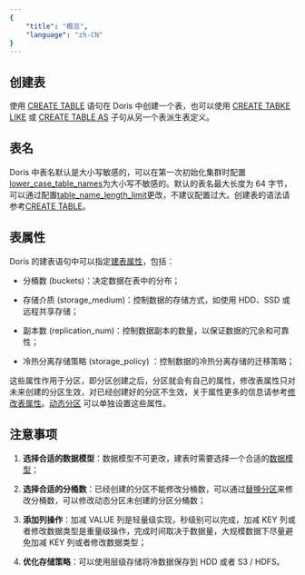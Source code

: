 ```yaml
---
{
    "title": "概览",
    "language": "zh-CN"
}
---
```


## 创建表

使用 [CREATE TABLE](../sql-manual/sql-statements/table-and-view/table/CREATE-TABLE) 语句在 Doris 中创建一个表，也可以使用 [CREATE TABKE LIKE](../sql-manual/sql-statements/table-and-view/table/CREATE-TABLE#create-table--like) 或 [CREATE TABLE AS](../sql-manual/sql-statements/table-and-view/table/CREATE-TABLE#create-table--as-select也称为-ctas) 子句从另一个表派生表定义。

## 表名

Doris 中表名默认是大小写敏感的，可以在第一次初始化集群时配置[lower_case_table_names](../admin-manual/config/fe-config.md)为大小写不敏感的。默认的表名最大长度为 64 字节，可以通过配置[table_name_length_limit](../admin-manual/config/fe-config.md)更改，不建议配置过大。创建表的语法请参考[CREATE TABLE](../sql-manual/sql-statements/table-and-view/table/CREATE-TABLE)。

## 表属性

Doris 的建表语句中可以指定[建表属性](../sql-manual/sql-statements/table-and-view/table/CREATE-TABLE#properties)，包括：

- 分桶数 (buckets)：决定数据在表中的分布；

- 存储介质 (storage_medium)：控制数据的存储方式，如使用 HDD、SSD 或远程共享存储；

- 副本数 (replication_num)：控制数据副本的数量，以保证数据的冗余和可靠性；

- 冷热分离存储策略 (storage_policy) ：控制数据的冷热分离存储的迁移策略；

这些属性作用于分区，即分区创建之后，分区就会有自己的属性，修改表属性只对未来创建的分区生效，对已经创建好的分区不生效，关于属性更多的信息请参考[修改表属性](../sql-manual/sql-statements/table-and-view/table/ALTER-TABLE-PROPERTY)。[动态分区](data-partitioning/dynamic-partitioning.md) 可以单独设置这些属性。


## 注意事项

1. **选择合适的数据模型**：数据模型不可更改，建表时需要选择一个合适的[数据模型](../table-design/data-model/overview.md)；

2. **选择合适的分桶数**：已经创建的分区不能修改分桶数，可以通过[替换分区](../data-operate/delete/table-temp-partition.md)来修改分桶数，可以修改动态分区未创建的分区分桶数；

3. **添加列操作**：加减 VALUE 列是轻量级实现，秒级别可以完成，加减 KEY 列或者修改数据类型是重量级操作，完成时间取决于数据量，大规模数据下尽量避免加减 KEY 列或者修改数据类型；

4. **优化存储策略**：可以使用层级存储将冷数据保存到 HDD 或者 S3 / HDFS。